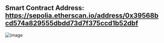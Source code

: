 ## Smart Contract Address: https://sepolia.etherscan.io/address/0x39568bcd574a829555dbdd73d7f375ccd1b52dbf

![image](https://github.com/user-attachments/assets/df5ba24a-83b9-4506-83eb-430f6c83502c)
